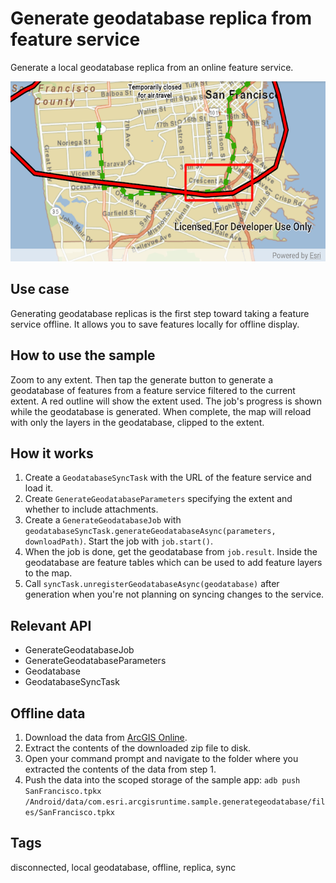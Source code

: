 # Generate geodatabase replica from feature service

Generate a local geodatabase replica from an online feature service.

![Image of generate geodatabase](generate-geodatabase-replica-from-feature-service.png)

## Use case

Generating geodatabase replicas is the first step toward taking a feature service offline. It allows you to save features locally for offline display.

## How to use the sample

Zoom to any extent. Then tap the generate button to generate a geodatabase of features from a feature service filtered to the current extent. A red outline will show the extent used. The job's progress is shown while the geodatabase is generated. When complete, the map will reload with only the layers in the geodatabase, clipped to the extent.

## How it works

1. Create a `GeodatabaseSyncTask` with the URL of the feature service and load it.
2. Create `GenerateGeodatabaseParameters` specifying the extent and whether to include attachments.
3. Create a `GenerateGeodatabaseJob` with `geodatabaseSyncTask.generateGeodatabaseAsync(parameters, downloadPath)`. Start the job with `job.start()`.
4. When the job is done, get the geodatabase from `job.result`. Inside the geodatabase are feature tables which can be used to add feature layers to the map.
5. Call `syncTask.unregisterGeodatabaseAsync(geodatabase)` after generation when you're not planning on syncing changes to the service.

## Relevant API

* GenerateGeodatabaseJob
* GenerateGeodatabaseParameters
* Geodatabase
* GeodatabaseSyncTask

## Offline data

1. Download the data from [ArcGIS Online](https://arcgisruntime.maps.arcgis.com/home/item.html?id=e4a398afe9a945f3b0f4dca1e4faccb5).
2. Extract the contents of the downloaded zip file to disk.
3. Open your command prompt and navigate to the folder where you extracted the contents of the data from step 1.
4. Push the data into the scoped storage of the sample app: `adb push SanFrancisco.tpkx /Android/data/com.esri.arcgisruntime.sample.generategeodatabase/files/SanFrancisco.tpkx`

## Tags

disconnected, local geodatabase, offline, replica, sync

